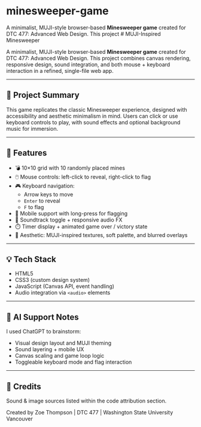 # minesweeper-game
A minimalist, MUJI-style browser-based **Minesweeper game** created for DTC 477: Advanced Web Design. This project # MUJI-Inspired Minesweeper

A minimalist, MUJI-style browser-based **Minesweeper game** created for DTC 477: Advanced Web Design. This project combines canvas rendering, responsive design, sound integration, and both mouse + keyboard interaction in a refined, single-file web app.

---

## 🧠 Project Summary

This game replicates the classic Minesweeper experience, designed with accessibility and aesthetic minimalism in mind. Users can click or use keyboard controls to play, with sound effects and optional background music for immersion.

---

## 🚀 Features

- 💣 10×10 grid with 10 randomly placed mines
- 🖱️ Mouse controls: left-click to reveal, right-click to flag
- 🎮 Keyboard navigation:
  - Arrow keys to move
  - `Enter` to reveal
  - `F` to flag
- 📱 Mobile support with long-press for flagging
- 🎵 Soundtrack toggle + responsive audio FX
- ⏱️ Timer display + animated game over / victory state
- 🧊 Aesthetic: MUJI-inspired textures, soft palette, and blurred overlays

---

## 💡 Tech Stack

- HTML5  
- CSS3 (custom design system)  
- JavaScript (Canvas API, event handling)  
- Audio integration via `<audio>` elements

---

## 🧠 AI Support Notes

I used ChatGPT to brainstorm:
- Visual design layout and MUJI theming
- Sound layering + mobile UX
- Canvas scaling and game loop logic
- Toggleable keyboard mode and flag interaction

---

## 📎 Credits

Sound & image sources listed within the code attribution section.

Created by Zoe Thompson | DTC 477 | Washington State University Vancouver

